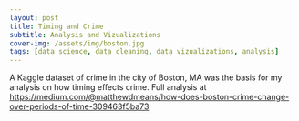 ```yaml
---
layout: post
title: Timing and Crime
subtitle: Analysis and Vizualizations
cover-img: /assets/img/boston.jpg
tags: [data science, data cleaning, data vizualizations, analysis]
---
```


A Kaggle dataset of crime in the city of Boston, MA was the basis for my analysis on how timing effects crime. 
Full analysis at https://medium.com/@matthewdmeans/how-does-boston-crime-change-over-periods-of-time-309463f5ba73
